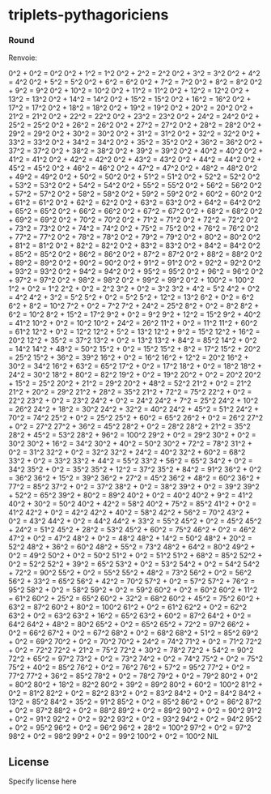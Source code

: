 # triplets-pythagoriciens
### Round

Renvoie:

0^2 + 0^2 = 0^2
0^2 + 1^2 = 1^2
0^2 + 2^2 = 2^2
0^2 + 3^2 = 3^2
0^2 + 4^2 = 4^2
0^2 + 5^2 = 5^2
0^2 + 6^2 = 6^2
0^2 + 7^2 = 7^2
0^2 + 8^2 = 8^2
0^2 + 9^2 = 9^2
0^2 + 10^2 = 10^2
0^2 + 11^2 = 11^2
0^2 + 12^2 = 12^2
0^2 + 13^2 = 13^2
0^2 + 14^2 = 14^2
0^2 + 15^2 = 15^2
0^2 + 16^2 = 16^2
0^2 + 17^2 = 17^2
0^2 + 18^2 = 18^2
0^2 + 19^2 = 19^2
0^2 + 20^2 = 20^2
0^2 + 21^2 = 21^2
0^2 + 22^2 = 22^2
0^2 + 23^2 = 23^2
0^2 + 24^2 = 24^2
0^2 + 25^2 = 25^2
0^2 + 26^2 = 26^2
0^2 + 27^2 = 27^2
0^2 + 28^2 = 28^2
0^2 + 29^2 = 29^2
0^2 + 30^2 = 30^2
0^2 + 31^2 = 31^2
0^2 + 32^2 = 32^2
0^2 + 33^2 = 33^2
0^2 + 34^2 = 34^2
0^2 + 35^2 = 35^2
0^2 + 36^2 = 36^2
0^2 + 37^2 = 37^2
0^2 + 38^2 = 38^2
0^2 + 39^2 = 39^2
0^2 + 40^2 = 40^2
0^2 + 41^2 = 41^2
0^2 + 42^2 = 42^2
0^2 + 43^2 = 43^2
0^2 + 44^2 = 44^2
0^2 + 45^2 = 45^2
0^2 + 46^2 = 46^2
0^2 + 47^2 = 47^2
0^2 + 48^2 = 48^2
0^2 + 49^2 = 49^2
0^2 + 50^2 = 50^2
0^2 + 51^2 = 51^2
0^2 + 52^2 = 52^2
0^2 + 53^2 = 53^2
0^2 + 54^2 = 54^2
0^2 + 55^2 = 55^2
0^2 + 56^2 = 56^2
0^2 + 57^2 = 57^2
0^2 + 58^2 = 58^2
0^2 + 59^2 = 59^2
0^2 + 60^2 = 60^2
0^2 + 61^2 = 61^2
0^2 + 62^2 = 62^2
0^2 + 63^2 = 63^2
0^2 + 64^2 = 64^2
0^2 + 65^2 = 65^2
0^2 + 66^2 = 66^2
0^2 + 67^2 = 67^2
0^2 + 68^2 = 68^2
0^2 + 69^2 = 69^2
0^2 + 70^2 = 70^2
0^2 + 71^2 = 71^2
0^2 + 72^2 = 72^2
0^2 + 73^2 = 73^2
0^2 + 74^2 = 74^2
0^2 + 75^2 = 75^2
0^2 + 76^2 = 76^2
0^2 + 77^2 = 77^2
0^2 + 78^2 = 78^2
0^2 + 79^2 = 79^2
0^2 + 80^2 = 80^2
0^2 + 81^2 = 81^2
0^2 + 82^2 = 82^2
0^2 + 83^2 = 83^2
0^2 + 84^2 = 84^2
0^2 + 85^2 = 85^2
0^2 + 86^2 = 86^2
0^2 + 87^2 = 87^2
0^2 + 88^2 = 88^2
0^2 + 89^2 = 89^2
0^2 + 90^2 = 90^2
0^2 + 91^2 = 91^2
0^2 + 92^2 = 92^2
0^2 + 93^2 = 93^2
0^2 + 94^2 = 94^2
0^2 + 95^2 = 95^2
0^2 + 96^2 = 96^2
0^2 + 97^2 = 97^2
0^2 + 98^2 = 98^2
0^2 + 99^2 = 99^2
0^2 + 100^2 = 100^2
1^2 + 0^2 = 1^2
2^2 + 0^2 = 2^2
3^2 + 0^2 = 3^2
3^2 + 4^2 = 5^2
4^2 + 0^2 = 4^2
4^2 + 3^2 = 5^2
5^2 + 0^2 = 5^2
5^2 + 12^2 = 13^2
6^2 + 0^2 = 6^2
6^2 + 8^2 = 10^2
7^2 + 0^2 = 7^2
7^2 + 24^2 = 25^2
8^2 + 0^2 = 8^2
8^2 + 6^2 = 10^2
8^2 + 15^2 = 17^2
9^2 + 0^2 = 9^2
9^2 + 12^2 = 15^2
9^2 + 40^2 = 41^2
10^2 + 0^2 = 10^2
10^2 + 24^2 = 26^2
11^2 + 0^2 = 11^2
11^2 + 60^2 = 61^2
12^2 + 0^2 = 12^2
12^2 + 5^2 = 13^2
12^2 + 9^2 = 15^2
12^2 + 16^2 = 20^2
12^2 + 35^2 = 37^2
13^2 + 0^2 = 13^2
13^2 + 84^2 = 85^2
14^2 + 0^2 = 14^2
14^2 + 48^2 = 50^2
15^2 + 0^2 = 15^2
15^2 + 8^2 = 17^2
15^2 + 20^2 = 25^2
15^2 + 36^2 = 39^2
16^2 + 0^2 = 16^2
16^2 + 12^2 = 20^2
16^2 + 30^2 = 34^2
16^2 + 63^2 = 65^2
17^2 + 0^2 = 17^2
18^2 + 0^2 = 18^2
18^2 + 24^2 = 30^2
18^2 + 80^2 = 82^2
19^2 + 0^2 = 19^2
20^2 + 0^2 = 20^2
20^2 + 15^2 = 25^2
20^2 + 21^2 = 29^2
20^2 + 48^2 = 52^2
21^2 + 0^2 = 21^2
21^2 + 20^2 = 29^2
21^2 + 28^2 = 35^2
21^2 + 72^2 = 75^2
22^2 + 0^2 = 22^2
23^2 + 0^2 = 23^2
24^2 + 0^2 = 24^2
24^2 + 7^2 = 25^2
24^2 + 10^2 = 26^2
24^2 + 18^2 = 30^2
24^2 + 32^2 = 40^2
24^2 + 45^2 = 51^2
24^2 + 70^2 = 74^2
25^2 + 0^2 = 25^2
25^2 + 60^2 = 65^2
26^2 + 0^2 = 26^2
27^2 + 0^2 = 27^2
27^2 + 36^2 = 45^2
28^2 + 0^2 = 28^2
28^2 + 21^2 = 35^2
28^2 + 45^2 = 53^2
28^2 + 96^2 = 100^2
29^2 + 0^2 = 29^2
30^2 + 0^2 = 30^2
30^2 + 16^2 = 34^2
30^2 + 40^2 = 50^2
30^2 + 72^2 = 78^2
31^2 + 0^2 = 31^2
32^2 + 0^2 = 32^2
32^2 + 24^2 = 40^2
32^2 + 60^2 = 68^2
33^2 + 0^2 = 33^2
33^2 + 44^2 = 55^2
33^2 + 56^2 = 65^2
34^2 + 0^2 = 34^2
35^2 + 0^2 = 35^2
35^2 + 12^2 = 37^2
35^2 + 84^2 = 91^2
36^2 + 0^2 = 36^2
36^2 + 15^2 = 39^2
36^2 + 27^2 = 45^2
36^2 + 48^2 = 60^2
36^2 + 77^2 = 85^2
37^2 + 0^2 = 37^2
38^2 + 0^2 = 38^2
39^2 + 0^2 = 39^2
39^2 + 52^2 = 65^2
39^2 + 80^2 = 89^2
40^2 + 0^2 = 40^2
40^2 + 9^2 = 41^2
40^2 + 30^2 = 50^2
40^2 + 42^2 = 58^2
40^2 + 75^2 = 85^2
41^2 + 0^2 = 41^2
42^2 + 0^2 = 42^2
42^2 + 40^2 = 58^2
42^2 + 56^2 = 70^2
43^2 + 0^2 = 43^2
44^2 + 0^2 = 44^2
44^2 + 33^2 = 55^2
45^2 + 0^2 = 45^2
45^2 + 24^2 = 51^2
45^2 + 28^2 = 53^2
45^2 + 60^2 = 75^2
46^2 + 0^2 = 46^2
47^2 + 0^2 = 47^2
48^2 + 0^2 = 48^2
48^2 + 14^2 = 50^2
48^2 + 20^2 = 52^2
48^2 + 36^2 = 60^2
48^2 + 55^2 = 73^2
48^2 + 64^2 = 80^2
49^2 + 0^2 = 49^2
50^2 + 0^2 = 50^2
51^2 + 0^2 = 51^2
51^2 + 68^2 = 85^2
52^2 + 0^2 = 52^2
52^2 + 39^2 = 65^2
53^2 + 0^2 = 53^2
54^2 + 0^2 = 54^2
54^2 + 72^2 = 90^2
55^2 + 0^2 = 55^2
55^2 + 48^2 = 73^2
56^2 + 0^2 = 56^2
56^2 + 33^2 = 65^2
56^2 + 42^2 = 70^2
57^2 + 0^2 = 57^2
57^2 + 76^2 = 95^2
58^2 + 0^2 = 58^2
59^2 + 0^2 = 59^2
60^2 + 0^2 = 60^2
60^2 + 11^2 = 61^2
60^2 + 25^2 = 65^2
60^2 + 32^2 = 68^2
60^2 + 45^2 = 75^2
60^2 + 63^2 = 87^2
60^2 + 80^2 = 100^2
61^2 + 0^2 = 61^2
62^2 + 0^2 = 62^2
63^2 + 0^2 = 63^2
63^2 + 16^2 = 65^2
63^2 + 60^2 = 87^2
64^2 + 0^2 = 64^2
64^2 + 48^2 = 80^2
65^2 + 0^2 = 65^2
65^2 + 72^2 = 97^2
66^2 + 0^2 = 66^2
67^2 + 0^2 = 67^2
68^2 + 0^2 = 68^2
68^2 + 51^2 = 85^2
69^2 + 0^2 = 69^2
70^2 + 0^2 = 70^2
70^2 + 24^2 = 74^2
71^2 + 0^2 = 71^2
72^2 + 0^2 = 72^2
72^2 + 21^2 = 75^2
72^2 + 30^2 = 78^2
72^2 + 54^2 = 90^2
72^2 + 65^2 = 97^2
73^2 + 0^2 = 73^2
74^2 + 0^2 = 74^2
75^2 + 0^2 = 75^2
75^2 + 40^2 = 85^2
76^2 + 0^2 = 76^2
76^2 + 57^2 = 95^2
77^2 + 0^2 = 77^2
77^2 + 36^2 = 85^2
78^2 + 0^2 = 78^2
79^2 + 0^2 = 79^2
80^2 + 0^2 = 80^2
80^2 + 18^2 = 82^2
80^2 + 39^2 = 89^2
80^2 + 60^2 = 100^2
81^2 + 0^2 = 81^2
82^2 + 0^2 = 82^2
83^2 + 0^2 = 83^2
84^2 + 0^2 = 84^2
84^2 + 13^2 = 85^2
84^2 + 35^2 = 91^2
85^2 + 0^2 = 85^2
86^2 + 0^2 = 86^2
87^2 + 0^2 = 87^2
88^2 + 0^2 = 88^2
89^2 + 0^2 = 89^2
90^2 + 0^2 = 90^2
91^2 + 0^2 = 91^2
92^2 + 0^2 = 92^2
93^2 + 0^2 = 93^2
94^2 + 0^2 = 94^2
95^2 + 0^2 = 95^2
96^2 + 0^2 = 96^2
96^2 + 28^2 = 100^2
97^2 + 0^2 = 97^2
98^2 + 0^2 = 98^2
99^2 + 0^2 = 99^2
100^2 + 0^2 = 100^2
NIL

## License

Specify license here

